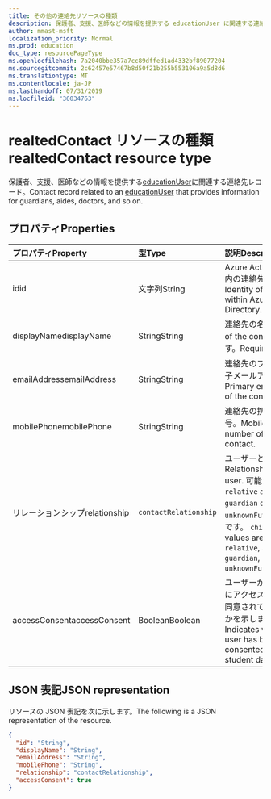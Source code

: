 ```yaml
---
title: その他の連絡先リソースの種類
description: 保護者、支援、医師などの情報を提供する educationUser に関連する連絡先レコード。
author: mmast-msft
localization_priority: Normal
ms.prod: education
doc_type: resourcePageType
ms.openlocfilehash: 7a2040bbe357a7cc89dffed1ad4332bf89077204
ms.sourcegitcommit: 2c62457e57467b8d50f21b255b553106a9a5d8d6
ms.translationtype: MT
ms.contentlocale: ja-JP
ms.lasthandoff: 07/31/2019
ms.locfileid: "36034763"
---
```

# <a name="realtedcontact-resource-type"></a><span data-ttu-id="6663e-103">realtedContact リソースの種類</span><span class="sxs-lookup"><span data-stu-id="6663e-103">realtedContact resource type</span></span>

<span data-ttu-id="6663e-104">保護者、支援、医師などの情報を提供する[educationUser](../resources/educationuser.md)に関連する連絡先レコード。</span><span class="sxs-lookup"><span data-stu-id="6663e-104">Contact record related to an [educationUser](../resources/educationuser.md) that provides information for guardians, aides, doctors, and so on.</span></span>

## <a name="properties"></a><span data-ttu-id="6663e-105">プロパティ</span><span class="sxs-lookup"><span data-stu-id="6663e-105">Properties</span></span>
| <span data-ttu-id="6663e-106">プロパティ</span><span class="sxs-lookup"><span data-stu-id="6663e-106">Property</span></span>     | <span data-ttu-id="6663e-107">型</span><span class="sxs-lookup"><span data-stu-id="6663e-107">Type</span></span>   |<span data-ttu-id="6663e-108">説明</span><span class="sxs-lookup"><span data-stu-id="6663e-108">Description</span></span>|
|:---------------|:--------|:----------|
|<span data-ttu-id="6663e-109">id</span><span class="sxs-lookup"><span data-stu-id="6663e-109">id</span></span>|<span data-ttu-id="6663e-110">文字列</span><span class="sxs-lookup"><span data-stu-id="6663e-110">String</span></span>|<span data-ttu-id="6663e-111">Azure Active Directory 内の連絡先の id。</span><span class="sxs-lookup"><span data-stu-id="6663e-111">Identity of the contact within Azure Active Directory.</span></span>|
|<span data-ttu-id="6663e-112">displayName</span><span class="sxs-lookup"><span data-stu-id="6663e-112">displayName</span></span>|<span data-ttu-id="6663e-113">String</span><span class="sxs-lookup"><span data-stu-id="6663e-113">String</span></span>|<span data-ttu-id="6663e-114">連絡先の名前。</span><span class="sxs-lookup"><span data-stu-id="6663e-114">Name of the contact.</span></span> <span data-ttu-id="6663e-115">必須です。</span><span class="sxs-lookup"><span data-stu-id="6663e-115">Required.</span></span>|
|<span data-ttu-id="6663e-116">emailAddress</span><span class="sxs-lookup"><span data-stu-id="6663e-116">emailAddress</span></span>|<span data-ttu-id="6663e-117">String</span><span class="sxs-lookup"><span data-stu-id="6663e-117">String</span></span>|<span data-ttu-id="6663e-118">連絡先のプライマリ電子メールアドレス。</span><span class="sxs-lookup"><span data-stu-id="6663e-118">Primary email address of the contact.</span></span>|
|<span data-ttu-id="6663e-119">mobilePhone</span><span class="sxs-lookup"><span data-stu-id="6663e-119">mobilePhone</span></span>|<span data-ttu-id="6663e-120">String</span><span class="sxs-lookup"><span data-stu-id="6663e-120">String</span></span>|<span data-ttu-id="6663e-121">連絡先の携帯電話番号。</span><span class="sxs-lookup"><span data-stu-id="6663e-121">Mobile phone number of the contact.</span></span>|
|<span data-ttu-id="6663e-122">リレーションシップ</span><span class="sxs-lookup"><span data-stu-id="6663e-122">relationship</span></span>|`contactRelationship`|<span data-ttu-id="6663e-123">ユーザーとの関係。</span><span class="sxs-lookup"><span data-stu-id="6663e-123">Relationship to the user.</span></span> <span data-ttu-id="6663e-124">可能な値`parent`は`relative` `aide` `doctor` `guardian` `other`、、、、、、 `unknownFutureValue`、、です。 `child`</span><span class="sxs-lookup"><span data-stu-id="6663e-124">Possible values are `parent`, `relative`, `aide`, `doctor`, `guardian`, `child`, `other`, `unknownFutureValue`.</span></span>|
|<span data-ttu-id="6663e-125">accessConsent</span><span class="sxs-lookup"><span data-stu-id="6663e-125">accessConsent</span></span>|<span data-ttu-id="6663e-126">Boolean</span><span class="sxs-lookup"><span data-stu-id="6663e-126">Boolean</span></span>|<span data-ttu-id="6663e-127">ユーザーが学生データにアクセスするために同意されているかどうかを示します。</span><span class="sxs-lookup"><span data-stu-id="6663e-127">Indicates whether the user has been consented to access student data.</span></span>|

## <a name="json-representation"></a><span data-ttu-id="6663e-128">JSON 表記</span><span class="sxs-lookup"><span data-stu-id="6663e-128">JSON representation</span></span>

<span data-ttu-id="6663e-129">リソースの JSON 表記を次に示します。</span><span class="sxs-lookup"><span data-stu-id="6663e-129">The following is a JSON representation of the resource.</span></span>

<!-- {
  "blockType": "resource",
  "optionalProperties": [

  ],
  "@odata.type": "microsoft.graph.relatedContact"
}-->

```json
{
  "id": "String",
  "displayName": "String",
  "emailAddress": "String",
  "mobilePhone": "String",
  "relationship": "contactRelationship",
  "accessConsent": true
}
```

<!-- uuid: 720F9AB6-6E7A-4A66-8B0A-37A556FF99C5
2015-10-25 14:57:30 UTC -->
<!--
{
  "type": "#page.annotation",
  "description": "relatedContact resource",
  "keywords": "",
  "section": "documentation",
  "tocPath": "",
  "suppressions": [
  ]
}
-->
